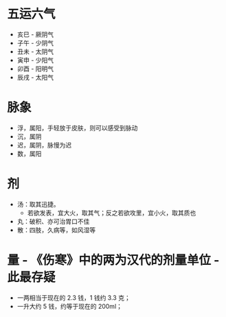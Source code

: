 # 五运六气
* 亥巳 - 厥阴气
* 子午 - 少阴气
* 丑未 - 太阴气
* 寅申 - 少阳气
* 卯酉 - 阳明气
* 辰戌 - 太阳气

# 脉象
* 浮，属阳，手轻放于皮肤，则可以感受到脉动
* 沉，属阴
* 迟，属阴，脉慢为迟
* 数，属阳

# 剂
* 汤：取其迅捷。
    * 若欲发表，宜大火，取其气；反之若欲攻里，宜小火，取其质也
* 丸：破积、亦可治胃口不佳
* 散：四肢，久病等，如风湿等

# 量 - 《伤寒》中的两为汉代的剂量单位 - 此最存疑
* 一两相当于现在的 2.3 钱，1 钱约 3.3 克；
* 一升大约 5 钱，约等于现在的 200ml；